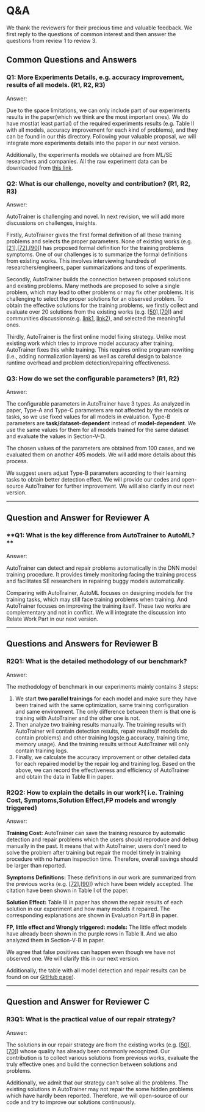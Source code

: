 # Q&A

We thank the reviewers for their precious time and valuable feedback. We first reply to the questions of common interest and then answer the questions from review 1 to review 3. 

## Common Questions and Answers

###  **Q1: More Experiments Details, e.g. accuracy improvement, results of all models. (R1, R2, R3)**

Answer:

Due to the space limitations, we can only include part of our experiments results in the paper(which we think are the most important ones). We do have most(at least partial) of the required experiments results (e.g. Table II with all models, accuracy improvement for each kind of problems), and they can be found in our this directory. Following your valuable proposal, we will integrate more experiments details into the paper in our next version.

Additionally, the experiments models we obtained are from ML/SE researchers and companies. All the raw experiment data can be downloaded from [this link](https://drive.google.com/file/d/1AnzEwQZtKXAXA6jo4xGdhRLuAjnUFMLd/view?usp=sharing).



###  **Q2: What is our challenge, novelty and contribution? (R1, R2, R3)**

Answer:

AutoTrainer is challenging and novel. In next revision, we will add more discussions on challenges, insights.

Firstly, AutoTrainer gives the first formal definition of all these training problems and selects the proper parameters. None of existing works (e.g. [[21]],[[72]],[[90]]) has proposed formal definition for the training problems symptoms. One of our challenges is to summarize the formal definitions from existing works. This involves interviewing hundreds of researchers/engineers, paper summarizations and tons of experiments.

Secondly, AutoTrainer builds the connection between proposed solutions and existing problems. Many methods are proposed to solve a single problem, which may lead to other problems or may fix other problems. It is challenging to select the proper solutions for an observed problem. To obtain the effective solutions for the training problems, we firstly collect and evaluate over 20 solutions from the existing works (e.g. [[50]],[[70]]) and communities discussions(e.g. [link1](https://stackoverflow.com/questions/46270122/avoiding-vanishing-gradient-in-deep-neural-networks), [link2](https://stackoverflow.com/questions/43436966/gradient-exploding-when-using-rmsprop)), and selected the meaningful ones.

Thirdly, AutoTrainer is the first online model fixing strategy. Unlike most existing work which tries to improve model accuracy after training, AutoTrainer fixes this while training. This requires online program rewriting (i.e., adding normalization layers) as well as careful design to balance runtime overhead and problem detection/repairing effectiveness.

###  **Q3: How do we set the configurable parameters? (R1, R2)** 

Answer:

The configurable parameters in AutoTrainer have 3 types. As analyzed in paper, Type-A and Type-C parameters are not affected by the models or tasks, so we use fixed values for all models in evaluation. Type-B parameters are **task/dataset-dependent** instead of **model-dependent**. We use the same values for them for all models trained for the same dataset and evaluate the values in Section-V-D.

The chosen values of the parameters are obtained from 100 cases, and we evaluated them on another 495 models. We will add more details about this process. 

We suggest users adjust Type-B parameters according to their learning tasks to obtain better detection effect. We will provide our codes and open-source AutoTrainer for further improvement. We will also clarify in our next version.

---

## Question and Answer for Reviewer A

###  **Q1: What is the key difference from AutoTrainer to AutoML? ** 

Answer:

AutoTrainer can detect and repair problems automatically in the DNN model training procedure. It provides timely monitoring facing the training process and facilitates SE researchers in repairing buggy models automatically.

Comparing with AutoTrainer, AutoML focuses on designing models for the training tasks, which may still face training problems when training. And AutoTrainer focuses on improving the training itself. These two works are complementary and not in conflict. We will integrate the discussion into Relate Work Part in our next version.

---
## Questions and Answers for Reviewer B

###  **R2Q1: What is the detailed methodology of our benchmark?**

Answer:

The methodology of benchmark in our experiments mainly contains 3 steps:

1. We start **two parallel trainings** for each model and make sure they have been trained with the same optimization, same training configuration and same environment. The only difference between them is that one is training with AutoTrainer and the other one is not.
2. Then analyze two training results manually. The training results with AutoTrainer will contain detection results, repair results(if models do contain problems) and other training logs(e.g.accuracy, training time, memory usage). And the training results without AutoTrainer will only contain training logs.
3. Finally, we calculate the accuracy improvement or other detailed data for each repaired model by the repair log and training log. Based on the above, we can record the effectiveness and efficiency of AutoTrainer and obtain the data in Table II in paper.


###  **R2Q2: How to explain the details in our work?( i.e. Training Cost, Symptoms,Solution Effect,FP models and wrongly triggered)**

Answer:

**Training Cost:**
AutoTrainer can save the training resource by automatic detection and repair problems which the users should reproduce and debug manually in the past. It means that with AutoTrainer, users don't need to solve the problem after training but repair the model timely in training procedure with no human inspection time. Therefore, overall savings should be larger than reported.

**Symptoms Definitions:**
These definitions in our work are summarized from the previous works (e.g. [[72]],[[90]]) which have been widely accepted. The citation have been shown in Table I of the paper.

**Solution Effect:**
Table III in paper has shown the repair results of each solution in our experiment and how many models it repaired. The corresponding explanations are shown in Evaluation Part.B in paper.

**FP, little effect and Wrongly triggered: models:**
The little effect models have already been shown in the purple rows in Table II. And we also analyzed them in Section-V-B in paper.

We agree that false positives can happen even though we have not observed one. We will clarify this in our next version.

Additionally, the table with all model detection and repair results can be found on our [GitHub page](./All_models_detail.tsv)).

---
## Question and Answer for Reviewer C

###  **R3Q1: What is the practical value of our repair strategy?**

Answer:

The solutions in our repair strategy are from the existing works (e.g. [[50]],[[70]]) whose quality has already been commonly recognized. Our contribution is to collect various solutions from previous works, evaluate the truly effective ones and build the connection between solutions and problems.

Additionally, we admit that our strategy can't solve all the problems. The existing solutions in AutoTrainer may not repair the some hidden problems which have hardly been reported. Therefore, we will open-source of our code and try to improve our solutions continuously.

[21]:https://arxiv.org/abs/2005.06195
[50]:https://arxiv.org/abs/1502.03167
[70]:https://arxiv.org/abs/1804.07612
[72]:https://arxiv.org/abs/1805.10369
[90]:https://arxiv.org/abs/1412.6558